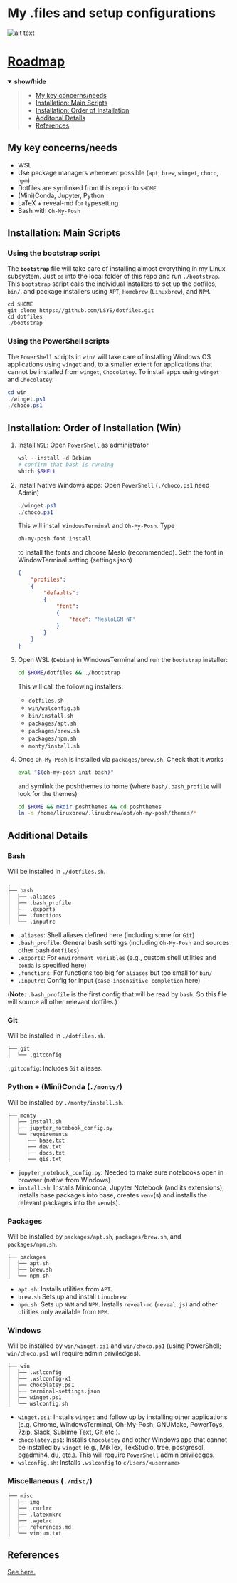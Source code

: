 # My .files and setup configurations
![alt text](misc/img/mugshot.png)

<!---------------------- TABLE OF CONTENT ---------------------->
# [Roadmap](#roadmap)
<details open><summary><b>show/hide</b></summary><p>

> - [My key concerns/needs](#my-key-concernsneeds)
> - [Installation: Main Scripts](#installation-main-scripts)
> - [Installation: Order of Installation](#installation-order-of-installation-win)
> - [Additonal Details](#additional-details)
> - [References](#references)
</p></details><p></p>

## My key concerns/needs

* WSL
* Use package managers whenever possible (`apt`, `brew`, `winget`, `choco`, `npm`)
* Dotfiles are symlinked from this repo into `$HOME`
* (Mini)Conda, Jupyter, Python
* LaTeX + reveal-md for typesetting
* Bash with `Oh-My-Posh`

## Installation: Main Scripts

### Using the bootstrap script
The **`bootstrap`** file will take care of installing almost everything in my Linux subsystem. Just `cd` into the local folder of this repo and run `./bootstrap`. This `bootstrap` script calls the individual installers to set up the dotfiles, `bin/`, and package installers using `APT`, `Homebrew` (`Linuxbrew`), and `NPM`.

```shell
cd $HOME 
git clone https://github.com/LSYS/dotfiles.git
cd dotfiles
./bootstrap
```

### Using the PowerShell scripts
The `PowerShell` scripts in `win/` will take care of installing Windows OS applications using `winget` and, to a smaller extent for applications that cannot be installed from `winget`, `Chocolatey`. 
To install apps using `winget` and `Chocolatey`:
```PowerShell
cd win
./winget.ps1
./choco.ps1
```

## Installation: Order of Installation (Win)

1. Install `WSL`: Open `PowerShell` as administrator 
    ```PowerShell
    wsl --install -d Debian
    # confirm that bash is running
    which $SHELL
    ```
  
1. Install Native Windows apps: Open `PowerShell` (`./choco.ps1` need Admin)
    ```PowerShell
    ./winget.ps1
    ./choco.ps1
    ```
    This will install `WindowsTerminal` and `Oh-My-Posh`. Type
    ```PowerShell
    oh-my-posh font install
    ```
    to install the fonts and choose Meslo (recommended). Seth the font in WindowTerminal setting (settings.json)
    ```json
    {
        "profiles":
        {
            "defaults":
            {
                "font":
                {
                    "face": "MesloLGM NF"
                }
            }
        }
    }
    ```
3. Open WSL (`Debian`) in WindowsTerminal and run the `bootstrap` installer:
    ```bash
    cd $HOME/dotfiles && ./bootstrap
    ```
    This will call the following installers:
    * `dotfiles.sh`
    * `win/wslconfig.sh`
    * `bin/install.sh`
    * `packages/apt.sh`
    * `packages/brew.sh`
    * `packages/npm.sh`
    * `monty/install.sh`

4. Once `Oh-My-Posh` is installed via `packages/brew.sh`. Check that it works
    ```bash
    eval "$(oh-my-posh init bash)"
    ```
    and symlink the poshthemes to home (where `bash/.bash_profile` will look for the themes)
    ```bash
    cd $HOME && mkdir poshthemes && cd poshthemes
    ln -s /home/linuxbrew/.linuxbrew/opt/oh-my-posh/themes/* 
    ```

## Additional Details

### Bash

Will be installed in `./dotfiles.sh`.
```console
.
├── bash
│  ├── .aliases
│  ├── .bash_profile
│  ├── .exports
│  ├── .functions
│  └── .inputrc
```

* `.aliases`: Shell aliases defined here (including some for `Git`)
* `.bash_profile`: General bash settings (including `Oh-My-Posh` and sources other bash `dotfiles`)
* `.exports`: For `environment variables` (e.g., custom shell utilities and `conda` is specified here)
* `.functions`: For functions too big for `aliases` but too small for `bin/`
* `.inputrc`: Config for input (`case-insensitive completion` here) 

(**Note:** `.bash_profile` is the first config that will be read by `bash`. So this file will source all other relevant dotfiles.)

### Git

Will be installed in `./dotfiles.sh`.

```Console
├── git
│  └── .gitconfig
```

`.gitconfig`: Includes `Git` aliases.

### Python + (Mini)Conda (`./monty/`)

Will be installed by `./monty/install.sh`.
```console
├── monty
│  ├── install.sh
│  ├── jupyter_notebook_config.py
│  └── requirements
│     ├── base.txt
│     ├── dev.txt
│     ├── docs.txt
│     └── gis.txt
```

* `jupyter_notebook_config.py`: Needed to make sure notebooks open in browser (native from Windows)
* `install.sh`: Installs Miniconda, Jupyter Notebook (and its extensions), installs base packages into base, creates `venv`(s) and installs the relevant packages into the `venv`(s).

### Packages

Will be installed by `packages/apt.sh`, `packages/brew.sh`, and `packages/npm.sh`.
```console
├── packages
│  ├── apt.sh
│  ├── brew.sh
│  └── npm.sh
```
* `apt.sh`: Installs utilities from `APT`.
* `brew.sh` Sets up and install `Linuxbrew`.
* `npm.sh`: Sets up `NVM` and `NPM`. Installs `reveal-md` (`reveal.js`) and other utilities only available from `NPM`.

### Windows

Will be installed by `win/winget.ps1` and `win/choco.ps1` (using PowerShell; `win/choco.ps1` will require admin priviledges).

```console
├── win
│  ├── .wslconfig
│  ├── .wslconfig-x1
│  ├── chocolatey.ps1
│  ├── terminal-settings.json
│  ├── winget.ps1
│  └── wslconfig.sh
```

* `winget.ps1`: Installs `winget` and follow up by installing other applications (e.g. Chrome, WindowsTerminal, Oh-My-Posh, GNUMake, PowerToys, 7zip, Slack, Sublime Text, Git etc.).
* `chocolatey.ps1`: Installs `Chocolatey` and other Windows app that cannot be installed by `winget` (e.g., MikTex, TexStudio, tree, postgresql, pgadmin4, du, etc.). This will require `PowerShell` admin priviledges. 
* `wslconfig.sh`: Installs `.wslconfig` to `c/Users/<username>`

### Miscellaneous (`./misc/`)
```console
├── misc
│  ├── img
│  ├── .curlrc
│  ├── .latexmkrc
│  ├── .wgetrc
│  ├── references.md
│  └── vimium.txt
```
## References

[See here.](https://github.com/LSYS/dotfiles/blob/main/misc/references.md)
